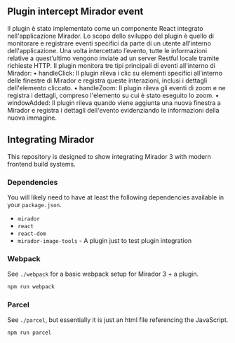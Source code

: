 ## Plugin intercept Mirador event
Il plugin è stato implementato come un componente React integrato nell'applicazione Mirador. Lo scopo dello sviluppo del plugin è quello di monitorare e registrare eventi specifici da parte di un utente all'interno dell'applicazione. Una volta intercettato l’evento, tutte le informazioni relative a quest’ultimo vengono inviate ad un server Restful locale tramite richieste HTTP.
Il plugin monitora tre tipi principali di eventi all'interno di Mirador:
•	handleClick: Il plugin rileva i clic su elementi specifici all'interno delle finestre di Mirador e registra queste interazioni, inclusi i dettagli dell'elemento cliccato.
•	handleZoom: Il plugin rileva gli eventi di zoom e ne registra i dettagli, compreso l'elemento su cui è stato eseguito lo zoom.
•	windowAdded: Il plugin rileva quando viene aggiunta una nuova finestra a Mirador e registra i dettagli dell'evento evidenziando le informazioni della nuova immagine.


## Integrating Mirador

This repository is designed to show integrating Mirador 3 with modern frontend build systems.

### Dependencies

You will likely need to have at least the following dependencies available in your `package.json`.

 - `mirador`
 - `react`
 - `react-dom`
 - `mirador-image-tools` - A plugin just to test plugin integration

### Webpack

See `./webpack` for a basic webpack setup for Mirador 3 + a plugin.

```sh
npm run webpack
```

### Parcel

See `./parcel`, but essentially it is just an html file referencing the JavaScript.

```sh
npm run parcel
```
